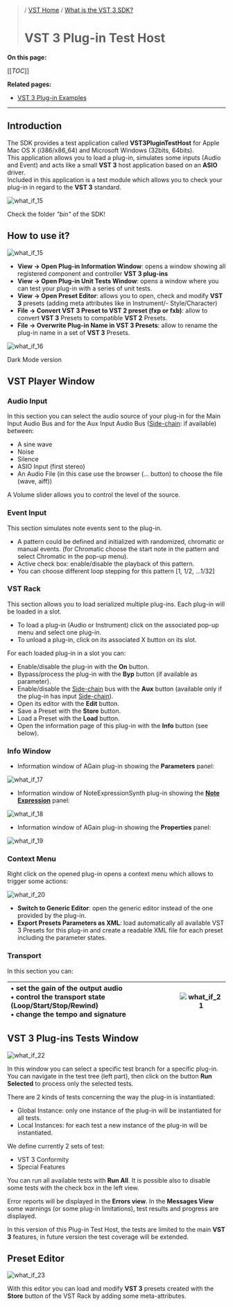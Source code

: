 >/ [VST Home](../) / [What is the VST 3 SDK?](../What+is+the+VST+3+SDK/Index.md)
>
># VST 3 Plug-in Test Host

**On this page:**

[[_TOC_]]

**Related pages:**

- [VST 3 Plug-in Examples](../What+is+the+VST+3+SDK/Plug-in+Examples.md)

---

## Introduction

The SDK provides a test application called **VST3PluginTestHost** for Apple Mac OS X (i386/x86_64) and Microsoft Windows (32bits, 64bits).\
This application allows you to load a plug-in, simulates some inputs (Audio and Event) and acts like a small **VST 3** host application based on an **ASIO** driver.\
Included in this application is a test module which allows you to check your plug-in in regard to the **VST 3** standard.

![what_if_15](../../resources/what_is_15.jpg)

Check the folder *"bin"* of the SDK!

## How to use it?

![what_if_15](../../resources/what_is_15.jpg)

- **View -> Open Plug-in Information Window**: opens a window showing all registered component and controller **VST 3 plug-ins**
- **View -> Open Plug-in Unit Tests Window**: opens a window where you can test your plug-in with a series of unit tests.
- **View -> Open Preset Editor**: allows you to open, check and modify **VST 3** presets (adding meta attributes like in Instrument/- Style/Character)
- **File -> Convert VST 3 Preset to VST 2 preset (fxp or fxb)**: allow to convert **VST 3** Presets to compatible **VST 2** Presets.
- **File -> Overwrite Plug-in Name in VST 3 Presets**: allow to rename the plug-in name in a set of **VST 3** Presets.

![what_if_16](../../resources/what_is_16.jpg)

Dark Mode version

## VST Player Window

### Audio Input

In this section you can select the audio source of your plug-in for the Main Input Audio Bus and for the Aux Input Audio Bus ([Side-chain](../Technical+Documentation/Change+History/3.0.0/Multiple+Dynamic+IO.html#what-is-a-side-chain): if available) between:

- A sine wave
- Noise
- Silence
- ASIO Input (first stereo)
- An Audio File (in this case use the browser (... button) to choose the file (wave, aiff))

A Volume slider allows you to control the level of the source.

### Event Input

This section simulates note events sent to the plug-in.

- A pattern could be defined and initialized with randomized, chromatic or manual events. (for Chromatic choose the start note in the pattern and select Chromatic in the pop-up menu).
- Active check box: enable/disable the playback of this pattern.
- You can choose different loop stepping for this pattern [1, 1/2, ...1/32]

### VST Rack

This section allows you to load serialized multiple plug-ins. Each plug-in will be loaded in a slot.

- To load a plug-in (Audio or Instrument) click on the associated pop-up menu and select one plug-in.
- To unload a plug-in, click on its associated X button on its slot.

For each loaded plug-in in a slot you can:

- Enable/disable the plug-in with the **On** button.
- Bypass/process the plug-in with the **Byp** button (if available as parameter).
- Enable/disable the [Side-chain](../Technical+Documentation/Change+History/3.0.0/Multiple+Dynamic+IO.html#what-is-a-side-chain) bus with the **Aux** button (available only if the plug-in has input [Side-chain](../Technical+Documentation/Change+History/3.0.0/Multiple+Dynamic+IO.html#what-is-a-side-chain)).
- Open its editor with the **Edit** button.
- Save a Preset with the **Store** button.
- Load a Preset with the **Load** button.
- Open the information page of this plug-in with the **Info** button (see below).

### Info Window

- Information window of AGain plug-in showing the **Parameters** panel:

![what_if_17](../../resources/what_is_17.jpg)

- Information window of NoteExpressionSynth plug-in showing the **[Note Expression](../Technical+Documentation/Change+History/3.5.0/INoteExpressionController.md)** panel:

![what_if_18](../../resources/what_is_18.jpg)

- Information window of AGain plug-in showing the **Properties** panel:

![what_if_19](../../resources/what_is_19.jpg)

### Context Menu

Right click on the opened plug-in opens a context menu which allows to trigger some actions:

![what_if_20](../../resources/what_is_20.jpg)

- **Switch to Generic Editor**: open the generic editor instead of the one provided by the plug-in.
- **Export Presets Parameters as XML**: load automatically all available VST 3 Presets for this plug-in and create a readable XML file for each preset including the parameter states.

### Transport

In this section you can:

|• set the gain of the output audio<br> • control the transport state (Loop/Start/Stop/Rewind)<br> • change the tempo and signature | ![what_if_21](../../resources/what_is_21.jpg) |
| :- | - |

## VST 3 Plug-ins Tests Window

![what_if_22](../../resources/what_is_22.jpg)

In this window you can select a specific test branch for a specific plug-in. You can navigate in the test tree (left part), then click on the button **Run Selected** to process only the selected tests.

There are 2 kinds of tests concerning the way the plug-in is instantiated:

- Global Instance: only one instance of the plug-in will be instantiated for all tests.
- Local Instances: for each test a new instance of the plug-in will be instantiated.

We define currently 2 sets of test:

- VST 3 Conformity
- Special Features

You can run all available tests with **Run All**. It is possible also to disable some tests with the check box in the left view.

Error reports will be displayed in the **Errors view**. In the **Messages View** some warnings (or some plug-in limitations), test results and progress are displayed.

In this version of this Plug-in Test Host, the tests are limited to the main **VST 3** features, in future version the test coverage will be extended.

## Preset Editor

![what_if_23](../../resources/what_is_23.jpg)

With this editor you can load and modify **VST 3** presets created with the **Store** button of the VST Rack by adding some meta-attributes.
